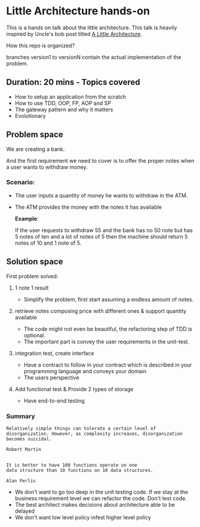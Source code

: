 # Little Architecture hands-on

This is a hands on talk about the little architecture.
This talk is heavily inspired by Uncle's bob post titled [A Little Architecture](https://blog.cleancoder.com/uncle-bob/2016/01/04/ALittleArchitecture.html).


How this repo is organized?

branches version1 to versionN contain the actual implementation of the problem.

## Duration: 20 mins - Topics covered

- How to setup an application from the scratch
- How to use TDD, OOP, FP, AOP and SP
- The gateway pattern and why it matters
- Evolutionary 


## Problem space

We are creating a bank.

And the first requirement we need to cover is to offer the proper notes
when a user wants to withdraw money.

### Scenario:

- The user inputs a quantity of money he wants to withdraw in the ATM.
- The ATM provides the money with the notes it has available

    **Example**:

    If the user requests to withdraw 55 and the bank has no 50 note but has 5 notes of ten
    and a lot of notes of 5 then the machine should return 5 notes of 10 and 1 note of 5.

## Solution space

First problem solved:

1. 1 note 1 result

	- Simplify the problem, first start assuming a endless amount of notes.

2. retrieve notes composing price with different ones & support quantity available

	- The code might not even be beautiful, the refactoring step of TDD is optional.
	- The important part is convey the user requirements in the unit-test.

3. integration test, create interface
	- Have a contract to follow in your contract which is described in your programming language and conveys your domain
	- The users perspective

4. Add functional test & Provide 2 types of storage
	- Have end-to-end testing


### Summary

	Relatively simple things can tolerate a certain level of
	disorganization. However, as complexity increases, disorganization
	becomes suicidal.

	Robert Martin
	
	
	It is better to have 100 functions operate on one
	data structure than 10 functions on 10 data structures.

	Alan Perlis


- We don't want to go too deep in the unit testing code. If we stay at the business requirement level we can refactor the code. Don't test code.
- The best architect makes decisions about architecture able to be delayed
- We don't want low level policy infest higher level policy


